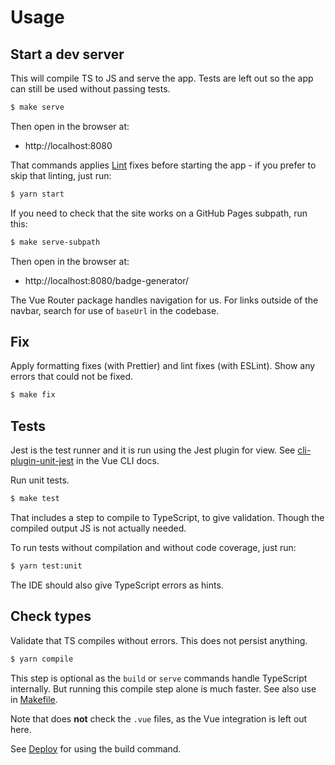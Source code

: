 # Usage


## Start a dev server

This will compile TS to JS and serve the app. Tests are left out so the app can still be used without passing tests.

```sh
$ make serve
```

Then open in the browser at:

- http://localhost:8080

That commands applies [Lint](#lint) fixes before starting the app - if you prefer to skip that linting, just run:

```sh
$ yarn start
```

If you need to check that the site works on a GitHub Pages subpath, run this:

```sh
$ make serve-subpath
```

Then open in the browser at:

- http://localhost:8080/badge-generator/

The Vue Router package handles navigation for us. For links outside of the navbar, search for use of `baseUrl` in the codebase.


## Fix

Apply formatting fixes (with Prettier) and lint fixes (with ESLint). Show any errors that could not be fixed.

```sh
$ make fix
```


## Tests

Jest is the test runner and it is run using the Jest plugin for view. See [cli-plugin-unit-jest](https://cli.vuejs.org/core-plugins/unit-jest.html) in the Vue CLI docs.

Run unit tests.

```sh
$ make test
```

That includes a step to compile to TypeScript, to give validation. Though the compiled output JS is not actually needed.

To run tests without compilation and without code coverage, just run:

```sh
$ yarn test:unit
```

The IDE should also give TypeScript errors as hints.


## Check types

Validate that TS compiles without errors. This does not persist anything.

```sh
$ yarn compile
```

This step is optional as the `build` or `serve` commands handle TypeScript internally. But running this compile step alone is much faster. See also use in [Makefile](/Makefile).

Note that does **not** check the `.vue` files, as the Vue integration is left out here.

See [Deploy](deploy.md) for using the build command.
